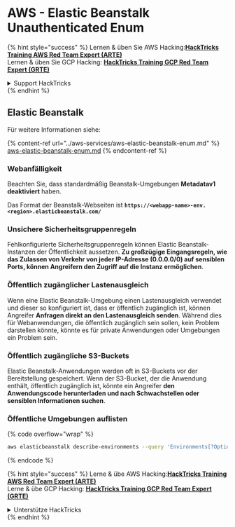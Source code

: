 # AWS - Elastic Beanstalk Unauthenticated Enum

{% hint style="success" %}
Lernen & üben Sie AWS Hacking:<img src="../../../.gitbook/assets/image (1).png" alt="" data-size="line">[**HackTricks Training AWS Red Team Expert (ARTE)**](https://training.hacktricks.xyz/courses/arte)<img src="../../../.gitbook/assets/image (1).png" alt="" data-size="line">\
Lernen & üben Sie GCP Hacking: <img src="../../../.gitbook/assets/image (2).png" alt="" data-size="line">[**HackTricks Training GCP Red Team Expert (GRTE)**<img src="../../../.gitbook/assets/image (2).png" alt="" data-size="line">](https://training.hacktricks.xyz/courses/grte)

<details>

<summary>Support HackTricks</summary>

* Überprüfen Sie die [**Abonnementpläne**](https://github.com/sponsors/carlospolop)!
* **Treten Sie der** 💬 [**Discord-Gruppe**](https://discord.gg/hRep4RUj7f) oder der [**Telegram-Gruppe**](https://t.me/peass) bei oder **folgen** Sie uns auf **Twitter** 🐦 [**@hacktricks\_live**](https://twitter.com/hacktricks\_live)**.**
* **Teilen Sie Hacking-Tricks, indem Sie PRs an die** [**HackTricks**](https://github.com/carlospolop/hacktricks) und [**HackTricks Cloud**](https://github.com/carlospolop/hacktricks-cloud) GitHub-Repos senden.

</details>
{% endhint %}

## Elastic Beanstalk

Für weitere Informationen siehe:

{% content-ref url="../aws-services/aws-elastic-beanstalk-enum.md" %}
[aws-elastic-beanstalk-enum.md](../aws-services/aws-elastic-beanstalk-enum.md)
{% endcontent-ref %}

### Webanfälligkeit

Beachten Sie, dass standardmäßig Beanstalk-Umgebungen **Metadatav1 deaktiviert** haben.

Das Format der Beanstalk-Webseiten ist **`https://<webapp-name>-env.<region>.elasticbeanstalk.com/`**

### Unsichere Sicherheitsgruppenregeln

Fehlkonfigurierte Sicherheitsgruppenregeln können Elastic Beanstalk-Instanzen der Öffentlichkeit aussetzen. **Zu großzügige Eingangsregeln, wie das Zulassen von Verkehr von jeder IP-Adresse (0.0.0.0/0) auf sensiblen Ports, können Angreifern den Zugriff auf die Instanz ermöglichen**.

### Öffentlich zugänglicher Lastenausgleich

Wenn eine Elastic Beanstalk-Umgebung einen Lastenausgleich verwendet und dieser so konfiguriert ist, dass er öffentlich zugänglich ist, können Angreifer **Anfragen direkt an den Lastenausgleich senden**. Während dies für Webanwendungen, die öffentlich zugänglich sein sollen, kein Problem darstellen könnte, könnte es für private Anwendungen oder Umgebungen ein Problem sein.

### Öffentlich zugängliche S3-Buckets

Elastic Beanstalk-Anwendungen werden oft in S3-Buckets vor der Bereitstellung gespeichert. Wenn der S3-Bucket, der die Anwendung enthält, öffentlich zugänglich ist, könnte ein Angreifer **den Anwendungscode herunterladen und nach Schwachstellen oder sensiblen Informationen suchen**.

### Öffentliche Umgebungen auflisten

{% code overflow="wrap" %}
```bash
aws elasticbeanstalk describe-environments --query 'Environments[?OptionSettings[?OptionName==`aws:elbv2:listener:80:defaultProcess` && contains(OptionValue, `redirect`)]].{EnvironmentName:EnvironmentName, ApplicationName:ApplicationName, Status:Status}' --output table
```
{% endcode %}

{% hint style="success" %}
Lerne & übe AWS Hacking:<img src="../../../.gitbook/assets/image (1).png" alt="" data-size="line">[**HackTricks Training AWS Red Team Expert (ARTE)**](https://training.hacktricks.xyz/courses/arte)<img src="../../../.gitbook/assets/image (1).png" alt="" data-size="line">\
Lerne & übe GCP Hacking: <img src="../../../.gitbook/assets/image (2).png" alt="" data-size="line">[**HackTricks Training GCP Red Team Expert (GRTE)**<img src="../../../.gitbook/assets/image (2).png" alt="" data-size="line">](https://training.hacktricks.xyz/courses/grte)

<details>

<summary>Unterstütze HackTricks</summary>

* Überprüfe die [**Abonnementpläne**](https://github.com/sponsors/carlospolop)!
* **Tritt der** 💬 [**Discord-Gruppe**](https://discord.gg/hRep4RUj7f) oder der [**Telegram-Gruppe**](https://t.me/peass) bei oder **folge** uns auf **Twitter** 🐦 [**@hacktricks\_live**](https://twitter.com/hacktricks\_live)**.**
* **Teile Hacking-Tricks, indem du PRs an die** [**HackTricks**](https://github.com/carlospolop/hacktricks) und [**HackTricks Cloud**](https://github.com/carlospolop/hacktricks-cloud) GitHub-Repos einreichst.

</details>
{% endhint %}
